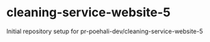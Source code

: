 # cleaning-service-website-5

Initial repository setup for pr-poehali-dev/cleaning-service-website-5